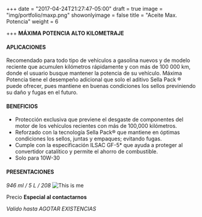 +++
date = "2017-04-24T21:27:47-05:00"
draft = true
image = "img/portfolio/maxp.png"
showonlyimage = false
title = "Aceite Max. Potencia"
weight = 6

+++
**MÁXIMA POTENCIA ALTO KILOMETRAJE**

<!--more-->

#### APLICACIONES

Recomendado para todo tipo de vehículos a gasolina nuevos y de modelo reciente que acumulen kilómetros rápidamente y con más de 100 000 km, donde el usuario busque mantener la potencia de su vehículo. Máxima Potencia tiene el desempeño adicional que solo el aditivo Sella Pack ® puede ofrecer, pues mantiene en buenas condiciones los sellos previniendo su daño y fugas en el futuro.

#### BENEFICIOS

* Protección exclusiva que previene el desgaste de componentes del motor de los vehículos recientes con más de 100,000 kilómetros. 
* Reforzado con la tecnología Sella Pack® que mantiene en óptimas condiciones los sellos, juntas y empaques; evitando fugas. 
* Cumple con la especificación ILSAC GF-5* que ayuda a proteger al convertidor catalítico y permite el ahorro de combustible. 
* Solo para 10W-30


#### PRESENTACIONES
*946 ml / 5 L / 208*
![This is me][1]

Precio **Especial al contactarnos**	

*Valido hasta AGOTAR EXISTENCIAS*

[1]: /img/maxp2.jpg


